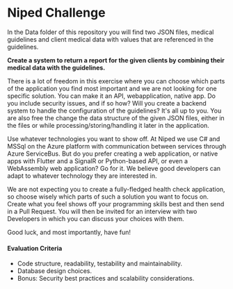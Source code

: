 # **Niped Challenge**

In the Data folder of this repository you will find two JSON files, medical guidelines and client medical data with values that are referenced in the guidelines.

**Create a system to return a report for the given clients by combining their medical data with the guidelines.**

There is a lot of freedom in this exercise where you can choose which parts of the application you find most important and we are not looking for one specific solution. You can make it an API, webapplication, native app. Do you include security issues, and if so how? Will you create a backend system to handle the configuration of the guidelines? It's all up to you. You are also free the change the data structure of the given JSON files, either in the files or while processing/storing/handling it later in the application.

Use whatever technologies you want to show off. At Niped we use C# and MSSql on the Azure platform with communication between services through Azure ServiceBus. But do you prefer creating a web application, or native apps with Flutter and a SignalR or Python-based API, or even a WebAssembly web application? Go for it. We believe good developers can adapt to whatever technology they are interested in.

We are not expecting you to create a fully-fledged health check application, so choose wisely which parts of such a solution you want to focus on. Create what you feel shows off your programming skills best and then send in a Pull Request. You will then be invited for an interview with two Developers in which you can discuss your choices with them.

Good luck, and most importantly, have fun!

#### **Evaluation Criteria**
- Code structure, readability, testability and maintainability.
- Database design choices.
- Bonus: Security best practices and scalability considerations.
